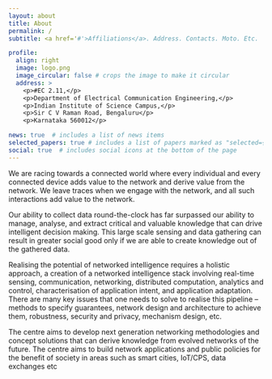 ```yaml
---
layout: about
title: About
permalink: /
subtitle: <a href='#'>Affiliations</a>. Address. Contacts. Moto. Etc.

profile:
  align: right
  image: logo.png
  image_circular: false # crops the image to make it circular
  address: >
    <p>#EC 2.11,</p>
    <p>Department of Electrical Communication Engineering,</p>
    <p>Indian Institute of Science Campus,</p>
    <p>Sir C V Raman Road, Bengaluru</p>
    <p>Karnataka 560012</p>

news: true  # includes a list of news items
selected_papers: true # includes a list of papers marked as "selected={true}"
social: true  # includes social icons at the bottom of the page
---
```

We are racing towards a connected world where every individual and every connected device adds value to the network and derive value from the network. We leave traces when we engage with the network, and all such interactions add value to the network.

Our ability to collect data round-the-clock has far surpassed our ability to manage, analyse, and extract critical and valuable knowledge that can drive intelligent decision making. This large scale sensing and data gathering can result in greater social good only if we are able to create knowledge out of the gathered data.

Realising the potential of networked intelligence requires a holistic approach, a creation of a networked intelligence stack involving real-time sensing, communication, networking, distributed computation, analytics and control, characterisation of application intent, and application adaptation. There are many key issues that one needs to solve to realise this pipeline – methods to specify guarantees, network design and architecture to achieve them, robustness, security and privacy, mechanism design, etc.

The centre aims to develop next generation networking methodologies and concept solutions that can derive knowledge from evolved networks of the future. The centre aims to build network applications and public policies for the benefit of society in areas such as smart cities, IoT/CPS, data exchanges etc

<!-- Write your biography here. Tell the world about yourself. Link to your favorite [subreddit](http://reddit.com). You can put a picture in, too. The code is already in, just name your picture `logo.jpg` and put it in the `img/` folder.

Put your address / P.O. box / other info right below your picture. You can also disable any these elements by editing `profile` property of the YAML header of your `_pages/about.md`. Edit `_bibliography/papers.bib` and Jekyll will render your [publications page](/al-folio/publications/) automatically.

Link to your social media connections, too. This theme is set up to use [Font Awesome icons](http://fortawesome.github.io/Font-Awesome/) and [Academicons](https://jpswalsh.github.io/academicons/), like the ones below. Add your Facebook, Twitter, LinkedIn, Google Scholar, or just disable all of them. -->
